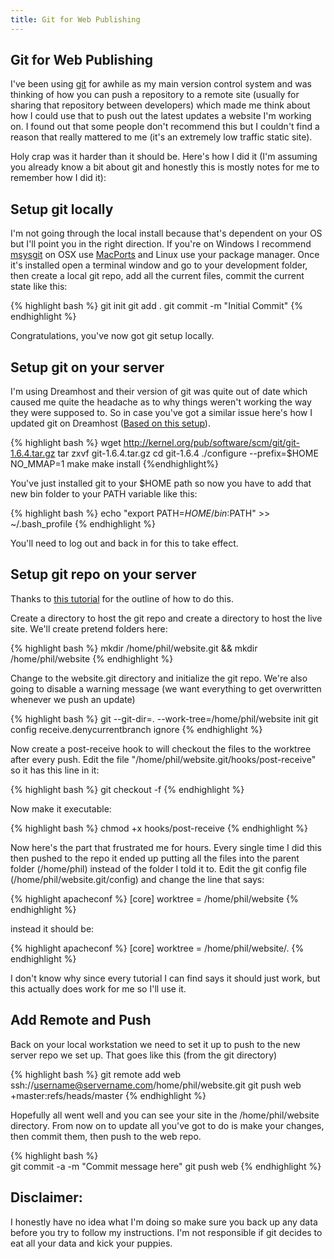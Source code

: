 ```yaml
---
title: Git for Web Publishing
---
```


Git for Web Publishing
---------

I've been using [git](http://git-scm.com/) for awhile as my main version control system and was thinking of how you can push a repository to a remote site (usually for sharing that repository between developers) which made me think about how I could use that to push out the latest updates a website I'm working on.  I found out that some people don't recommend this but I couldn't find a reason that really mattered to me (it's an extremely low traffic static site).

Holy crap was it harder than it should be.  Here's how I did it (I'm assuming you already know a bit about git and honestly this is mostly notes for me to remember how I did it):

Setup git locally
-----------------

I'm not going through the local install because that's dependent on your OS but I'll point you in the right direction.  If you're on Windows I recommend [msysgit](http://code.google.com/p/msysgit/) on OSX use [MacPorts](http://www.macports.org/) and Linux use your package manager. Once it's installed open a terminal window and go to your development folder, then create a local git repo, add all the current files, commit the current state like this:

{% highlight bash %}
git init
git add .
git commit -m "Initial Commit"
{% endhighlight %}
	
Congratulations, you've now got git setup locally.


Setup git on your server
------------------------

I'm using Dreamhost and their version of git was quite out of date which caused me quite the headache as to why things weren't working the way they were supposed to.  So in case you've got a similar issue here's how I updated git on Dreamhost 
([Based on this setup](http://blog.marcoborromeo.com/how-to-install-gitosis-on-a-dreamhost-shared-account)).

{% highlight bash %}
wget http://kernel.org/pub/software/scm/git/git-1.6.4.tar.gz
tar zxvf git-1.6.4.tar.gz
cd git-1.6.4
./configure --prefix=$HOME NO_MMAP=1
make
make install
{%endhighlight%}
	
You've just installed git to your $HOME path so now you have to add that new bin folder to your PATH variable like this:

{% highlight bash %}
echo "export PATH=$HOME/bin:$PATH" >> ~/.bash_profile
{% endhighlight %}
	
You'll need to log out and back in for this to take effect.


Setup git repo on your server
-----------------------------

Thanks to [this tutorial](http://toroid.org/ams/git-website-howto) for the outline of how to do this.

Create a directory to host the git repo and create a directory to host the live site.  We'll create pretend folders here:

{% highlight bash %}
mkdir /home/phil/website.git && mkdir /home/phil/website
{% endhighlight %}
	
Change to the website.git directory and initialize the git repo.  We're also going to disable a warning message (we want everything to get overwritten whenever we push an update)

{% highlight bash %}
git --git-dir=. --work-tree=/home/phil/website init
git config receive.denycurrentbranch ignore
{% endhighlight %}	

Now create a post-receive hook to will checkout the files to the worktree after every push.  Edit the file "/home/phil/website.git/hooks/post-receive" so it has this line in it:

{% highlight bash %}
git checkout -f
{% endhighlight %}

Now make it executable:

{% highlight bash %}
chmod +x hooks/post-receive
{% endhighlight %}

Now here's the part that frustrated me for hours.  Every single time I did this then pushed to the repo it ended up putting all the files into the parent folder (/home/phil) instead of the folder I told it to.  Edit the git config file (/home/phil/website.git/config) and change the line that says:

{% highlight apacheconf %}
[core]
	worktree = /home/phil/website
{% endhighlight %}
		
instead it should be:

{% highlight apacheconf %}
[core]
	worktree = /home/phil/website/.
{% endhighlight %}
		
I don't know why since every tutorial I can find says it should just work, but this actually does work for me so I'll use it.


Add Remote and Push
-------------------

Back on your local workstation we need to set it up to push to the new server repo we set up.  That goes like this (from the git directory)

{% highlight bash %}
git remote add web ssh://username@servername.com/home/phil/website.git
git push web +master:refs/heads/master
{% endhighlight %}
	
Hopefully all went well and you can see your site in the /home/phil/website directory.  From now on to update all you've got to do is make your changes, then commit them, then push to the web repo.

{% highlight bash %}	
git commit -a -m "Commit message here"
git push web
{% endhighlight %}

	
Disclaimer:
-----------

I honestly have no idea what I'm doing so make sure you back up any data before you try to follow my instructions.  I'm not responsible if git decides to eat all your data and kick your puppies.